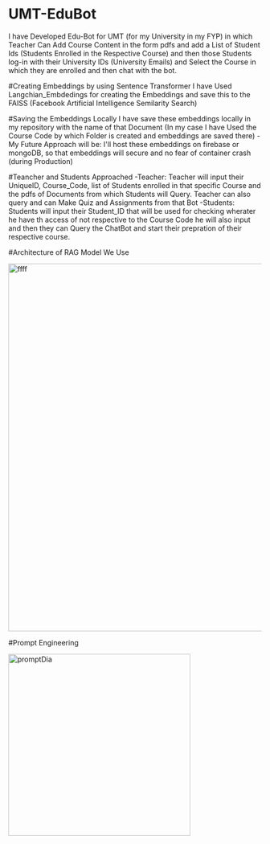 # UMT-EduBot
I have Developed Edu-Bot for UMT (for my University in my FYP) in which Teacher Can Add Course Content in the form pdfs and add a List of Student Ids (Students Enrolled in the Respective Course) and then those Students log-in with their University IDs (University Emails) and Select the Course in which they are enrolled and then chat with the bot. 

#Creating Embeddings by using Sentence Transformer 
I have Used Langchian_Embdedings for creating the Embeddings and save this to the FAISS (Facebook Artificial Intelligence Semilarity Search)  

#Saving the Embeddings Locally 
I have save these embeddings locally in my repository with the name of that Document (In my case I have Used the Course Code by which Folder is created and embeddings are saved there)
-My Future Approach will be: I'll host these embeddings on firebase or mongoDB, so that embeddings will secure and no fear of container crash (during Production)

#Teancher and Students Approached
-Teacher: Teacher will input their UniqueID, Course_Code, list of Students enrolled in that specific Course and the pdfs of Documents from which Students will Query. Teacher can also query and can Make Quiz and Assignments from that Bot
-Students: Students will input their Student_ID that will be used for checking wherater he have th access of not respective to the Course Code he will also input and then they can Query the ChatBot and start their prepration of their respective course.
 
#Architecture of RAG Model We Use
 
<img width="732" alt="ffff" src="https://github.com/bilal443makik/UMT-EduBot/assets/141304031/6f2a9a36-c734-430b-bf13-3e710fe39993">
 
#Prompt Engineering
 
<img width="362" alt="promptDia" src="https://github.com/bilal443makik/UMT-EduBot/assets/141304031/6e4202cd-76fb-4bbf-b8fc-84e66af5ef32">
 
